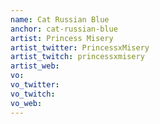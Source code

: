 ```yaml
---
name: Cat Russian Blue
anchor: cat-russian-blue
artist: Princess Misery
artist_twitter: PrincessxMisery
artist_twitch: princessxmisery
artist_web: 
vo: 
vo_twitter: 
vo_twitch: 
vo_web: 
---
```

